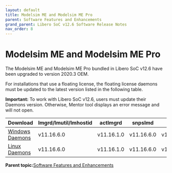 ```yaml
---
layout: default
title: Modelsim ME and Modelsim ME Pro
parent: Software Features and Enhancements
grand_parent: Libero SoC v12.6 Software Release Notes
nav_order: 8
---
```


# Modelsim ME and Modelsim ME Pro

The Modelsim ME and Modelsim ME Pro bundled in Libero SoC v12.6 have been upgraded to version 2020.3 OEM.

For installations that use a floating license, the floating license daemons must be updated to the latest version listed in the following table.

**Important:** To work with Libero SoC v12.6, users must update their Daemons version. Otherwise, Mentor tool displays an error message and will not open.

|Download|lmgrd/lmutil/lmhostid|actlmgrd|snpslmd|mgcld|
|--------|---------------------|--------|-------|-----|
|[Windows Daemons](http://www.microsemi.com/document-portal/doc_download/131992-windows-daemons)|v11.16.6.0|v11.16.1.0|v11.16.6.0|v11.16.4.0|
|[Linux Daemons](http://www.microsemi.com/document-portal/doc_download/131989-linux-daemons)|v11.16.6.0|v11.16.1.0|v11.16.6.0|v11.16.4.0|

**Parent topic:**[Software Features and Enhancements](GUID-0C8F8AEA-9445-4B14-83EE-0D7D82E81DB5.md)

